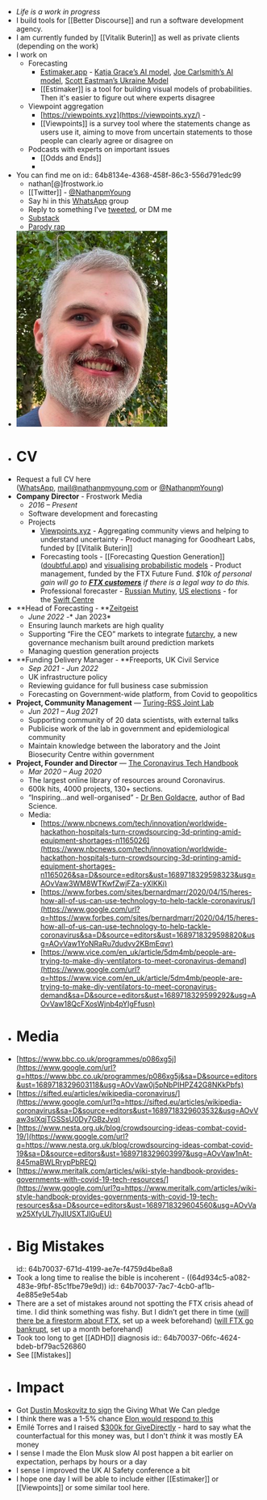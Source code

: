 - *Life is a work in progress*
- I build tools for [[Better Discourse]] and run a software development agency.
- I am currently funded by [[Vitalik Buterin]] as well as private clients (depending on the work)
- I work on
	- Forecasting
		- [Estimaker.app](https://estimaker.app/) - [Katja Grace’s AI model](https://estimaker.app/_/nathanpmyoung/ai-grace), [Joe Carlsmith’s AI model](https://estimaker.app/_/nathanpmyoung/ai-carlsmith), [Scott Eastman’s Ukraine Model](https://estimaker.app/_/nathanpmyoung/_/nathanpmyoung/ukraine-eastman)
		- [[Estimaker]] is a tool for building visual models of probabilities. Then it's easier to figure out where experts disagree
	- Viewpoint aggregation
		- [https://viewpoints.xyz](https://viewpoints.xyz/) -
		- [[Viewpoints]] is a survey tool where the statements change as users use it, aiming to move from uncertain statements to those people can clearly agree or disagree on
	- Podcasts with experts on important issues
		- [[Odds and Ends]]
		-
- You can find me on
  id:: 64b8134e-4368-458f-86c3-556d791edc99
	- nathan[@]frostwork.io
	- [[Twitter]] - [@NathanpmYoung](https://www.google.com/url?q=https://twitter.com/NathanPMYoung&sa=D&source=editors&ust=1689718329577483&usg=AOvVaw3Wefpf9_J5d-IEe56dgCOv)
	- Say hi in this [WhatsApp](https://www.google.com/url?q=https://chat.whatsapp.com/Lr2cFoiYYnHAO8JR3jNFHL&sa=D&source=editors&ust=1689718329577971&usg=AOvVaw12NVmgFsKP23VUS1vlVUGh) group
	- Reply to something I’ve [tweeted](https://www.google.com/url?q=https://twitter.com/NathanpmYoung&sa=D&source=editors&ust=1689718329578428&usg=AOvVaw0YCWqOK1UfNqV443zkcmQq), or DM me
	- [Substack](https://www.google.com/url?q=https://nathanpmyoung.substack.com/&sa=D&source=editors&ust=1689718329578859&usg=AOvVaw1nTUher5aR39DGaFEVyyOs)
	- [Parody rap](https://www.google.com/url?q=https://www.youtube.com/user/deltaTtv&sa=D&source=editors&ust=1689718329579255&usg=AOvVaw0QDIei16jecJdhRkXm2USe)
- ![image.png](../assets/image_1689785034652_0.png)
- # CV
- Request a full CV here ([WhatsApp](https://www.google.com/url?q=https://chat.whatsapp.com/KOP4sqvL2oL4UA5yn7jxsF&sa=D&source=editors&ust=1689718329589648&usg=AOvVaw1zf3GGuIozEy5x-Jj-mg12), [mail@nathanpmyou](mailto:mail@nathanpmyoung.com)n[g.com](mailto:mail@nathanpmyoung.com) or [@NathanpmYoung](https://www.google.com/url?q=https://twitter.com/NathanPMYoung&sa=D&source=editors&ust=1689718329590353&usg=AOvVaw3j1fv7A3XZW4j4BFpiDFOo))
- **Company Director** - Frostwork Media
	- *2016 – Present*
	- Software development and forecasting
	- Projects
		- [Viewpoints.xyz](https://www.google.com/url?q=http://viewpoints.xyz&sa=D&source=editors&ust=1689718329591258&usg=AOvVaw3zCxC4v7ihPsUJGBIwU8i8) - Aggregating community views and helping to understand uncertainty - Product managing for Goodheart Labs, funded by [[Vitalik Buterin]]
		- Forecasting tools - [[Forecasting Question Generation]] ([doubtful.app](https://www.google.com/url?q=https://doubtful.app/&sa=D&source=editors&ust=1689718329591622&usg=AOvVaw2o1Z29d0DEmxtxjrEFFZlb)) and [visualising probabilistic models](https://www.google.com/url?q=https://probability-graph.predictionlab.org/&sa=D&source=editors&ust=1689718329591993&usg=AOvVaw0MSDUI6AstXxfaWzn34c8Q) - Product management, funded by the FTX Future Fund. *$10k of personal gain will go to **[FTX customers](https://www.google.com/url?q=https://twitter.com/NathanpmYoung/status/1625825225131626498&sa=D&source=editors&ust=1689718329592375&usg=AOvVaw12RinvRATH0KwNYpKJm-T9)** if there is a legal way to do this.*
		- Professional forecaster - [Russian Mutiny](https://www.google.com/url?q=https://www.swiftcentre.org/russia-liveblog/&sa=D&source=editors&ust=1689718329592856&usg=AOvVaw0WFaW7Fzoz9HC-O4wE9iII), [US elections](https://www.google.com/url?q=https://www.swiftcentre.org/can-biden-win-in-2024/&sa=D&source=editors&ust=1689718329593152&usg=AOvVaw1jCchi3h5m0O5MLKcuLNb7) - for the [Swift Centre](https://www.google.com/url?q=https://www.swiftcentre.org/&sa=D&source=editors&ust=1689718329593441&usg=AOvVaw0XrbNU2e3NN4EcscAIarHd)
- **Head of Forecasting - **[Zeitgeist](https://www.google.com/url?q=https://zeitgeist.pm/&sa=D&source=editors&ust=1689718329593845&usg=AOvVaw3d46nW6pOlTZtkKvMthQi9)
	- *June 2022 -** Jan 2023*
	- Ensuring launch markets are high quality
	- Supporting “Fire the CEO” markets to integrate [futarchy](https://www.google.com/url?q=https://en.wikipedia.org/wiki/Futarchy%23:~:text%3DFutarchy%2520is%2520a%2520form%2520of,as%2520a%2520buzzword%2520of%25202008.&sa=D&source=editors&ust=1689718329594635&usg=AOvVaw34fYHZSvlTTW1gjT_SCc6G), a new governance mechanism built around prediction markets
	- Managing question generation projects
- **Funding Delivery Manager - **Freeports, UK Civil Service
	- *Sep 2021 - Jun 2022*
	- UK infrastructure policy
	- Reviewing guidance for full business case submission
	- Forecasting on Government-wide platform, from Covid to geopolitics
- **Project, Community Management** — [Turing-RSS Joint Lab](https://www.google.com/url?q=https://www.turing.ac.uk/research/research-projects/new-partnership-between-alan-turing-institute-and-royal-statistical&sa=D&source=editors&ust=1689718329595911&usg=AOvVaw0VER7eyYez-_LSnqFLD2Td)
	- *Jun 2021 – Aug 2021*
	- Supporting community of 20 data scientists, with external talks
	- Publicise work of the lab in government and epidemiological community
	- Maintain knowledge between the laboratory and the Joint Biosecurity Centre within government
- **Project, Founder and Director** — [The Coronavirus Tech Handbook](https://www.google.com/url?q=https://coronavirustechhandbook.com&sa=D&source=editors&ust=1689718329596948&usg=AOvVaw2aF2x6eh0uTZwREcftrhT7)
	- *Mar 2020 – Aug 2020*
	- The largest online library of resources around Coronavirus.
	- 600k hits, 4000 projects, 130+ sections.
	- “Inspiring...and well-organised” - [Dr Ben Goldacre](https://www.google.com/url?q=https://twitter.com/bengoldacre/status/1238517125318422529&sa=D&source=editors&ust=1689718329597717&usg=AOvVaw1cyR1qnMWx1newGu7kdiw9), author of Bad Science.
	- Media:
		- [https://www.nbcnews.com/tech/innovation/worldwide-hackathon-hospitals-turn-crowdsourcing-3d-printing-amid-equipment-shortages-n1165026](https://www.nbcnews.com/tech/innovation/worldwide-hackathon-hospitals-turn-crowdsourcing-3d-printing-amid-equipment-shortages-n1165026&sa=D&source=editors&ust=1689718329598323&usg=AOvVaw3WM8WTKwfZwjFZa-yXlKKi)
		- [https://www.forbes.com/sites/bernardmarr/2020/04/15/heres-how-all-of-us-can-use-technology-to-help-tackle-coronavirus/](https://www.google.com/url?q=https://www.forbes.com/sites/bernardmarr/2020/04/15/heres-how-all-of-us-can-use-technology-to-help-tackle-coronavirus&sa=D&source=editors&ust=1689718329598820&usg=AOvVaw1YoNRaRu7dudvv2KBmEqvr)
		- [https://www.vice.com/en_uk/article/5dm4mb/people-are-trying-to-make-diy-ventilators-to-meet-coronavirus-demand](https://www.google.com/url?q=https://www.vice.com/en_uk/article/5dm4mb/people-are-trying-to-make-diy-ventilators-to-meet-coronavirus-demand&sa=D&source=editors&ust=1689718329599292&usg=AOvVaw18QcFXosWjnb4pYIgFfusn)
- # Media
- [https://www.bbc.co.uk/programmes/p086xg5j](https://www.google.com/url?q=https://www.bbc.co.uk/programmes/p086xg5j&sa=D&source=editors&ust=1689718329603118&usg=AOvVaw0j5pNbPIHPZ42G8NKkPbfs)
- [https://sifted.eu/articles/wikipedia-coronavirus/](https://www.google.com/url?q=https://sifted.eu/articles/wikipedia-coronavirus&sa=D&source=editors&ust=1689718329603532&usg=AOvVaw3slXqjTGSSsU0Dy7GBzJvq)
- [https://www.nesta.org.uk/blog/crowdsourcing-ideas-combat-covid-19/](https://www.google.com/url?q=https://www.nesta.org.uk/blog/crowdsourcing-ideas-combat-covid-19&sa=D&source=editors&ust=1689718329603997&usg=AOvVaw1nAt-845maBWLRrypPbREQ)
- [https://www.meritalk.com/articles/wiki-style-handbook-provides-governments-with-covid-19-tech-resources/](https://www.google.com/url?q=https://www.meritalk.com/articles/wiki-style-handbook-provides-governments-with-covid-19-tech-resources&sa=D&source=editors&ust=1689718329604560&usg=AOvVaw25XfyUL7lyJIUSXTJlGuEU)
- # Big Mistakes
  id:: 64b70037-671d-4199-ae7e-f4759d4be8a8
- Took a long time to realise the bible is incoherent - ((64d934c5-a082-483e-9fbf-85c1fbe79e9d))
  id:: 64b70037-7ac7-4cb0-af1b-4e885e9e54ab
- There are a set of mistakes around not spotting the FTX crisis ahead of time. I did think something was fishy. But I didn’t get there in time ([will there be a firestorm about FTX](https://www.google.com/url?q=https://manifold.markets/NathanpmYoung/media-firestorm-about-sbf-before-20&sa=D&source=editors&ust=1689718329605338&usg=AOvVaw28KzK22RcWJ4xX05Xgy_Bv), set up a week beforehand) ([will FTX go bankrupt](https://www.google.com/url?q=https://manifold.markets/NathanpmYoung/will-ftx-go-bankrupt-before-2024&sa=D&source=editors&ust=1689718329605735&usg=AOvVaw3Ris7DqkQLzKmB41EugPCh), set up a month beforehand)
- Took too long to get [[ADHD]] diagnosis
  id:: 64b70037-06fc-4624-bdeb-bf79ac526860
- See [[Mistakes]]
- # Impact
- Got [Dustin Moskovitz to sign](https://twitter.com/moskov/status/1645465885493297152) the Giving What We Can pledge
- I think there was a 1-5% chance [Elon would respond to this](https://www.google.com/url?q=https://twitter.com/NathanpmYoung/status/1596559616359415808&sa=D&source=editors&ust=1689718329606921&usg=AOvVaw2Sj4pwYbEUOiMt7NqD82EO)
- Emilé Torres and I raised [$300k for GiveDirectly](https://www.google.com/url?q=https://www.givingwhatwecan.org/fundraisers/emile-and-nathan-christmas-fundraiser&sa=D&source=editors&ust=1689718329607389&usg=AOvVaw1Grf1ZeQPjzNtAMyBubE9G) - hard to say what the counterfactual for this money was, but I don't *think* it was mostly EA money
- I sense I made the Elon Musk slow AI post happen a bit earlier on expectation, perhaps by hours or a day
- I sense I improved the UK AI Safety conference a bit
- I hope one day I will be able to include either [[Estimaker]] or [[Viewpoints]] or some similar tool here.